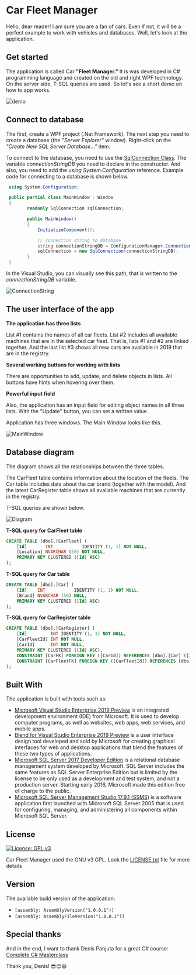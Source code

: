 # Car Fleet Manager

Hello, dear reader! I am sure you are a fan of cars. Even if not, it will be a perfect example to work with vehicles and databases. Well, let's look at the application.


## Get started
The application is called Car **"Fleet Manager."** It is was developed in C# programming language and created on the old and right WPF technology. On the server side, T-SQL queries are used. So let's see a short demo on how to app works.

![demo](https://lh3.googleusercontent.com/vyBs8p26-FSC6lkOCQDjVCCa07a1RC60VUl5QsBy6m3ys_041jsGdkBpVbDvwINIrSA-VD7tg8f356dFdoCAAlWmvEqHlsBua-fTUaRoJ5wcsT7fFH8k4XwIC7jlLlv44U9TJjBKvdOGvFGe9KtRgGgYFfu4_WOpo6YZu2O91_YcXNcAKMPX3w6NJfvRkI4A8knS8mJA7heKJFSGcfeQANr1RojD4CFyb8rydSJWWokYljEyAkIwSmBpM_MeiKLmm0EECNWio9MH8c2mFuOQDiK5Ok1Ca8DalZpsq6uhfCDaIB5RGnsmsW5CE9wFp6tFs1FBNwZqchqtmOj8jez3ZtvJa5XPx3Bk-1Y6d7FD04kCrdxuTalTFAF1rPvTF1OBzbTH2CwCSBVOfumzz1dGifkzVSL0iGz7fiGUfaFyCoNms2g7YVYLP2D6xpGCfnUwA0Z6k0Tm7hAWYrPS_cjDkghUYoTQQRD86eIDAHuxjdZRJtmDsGgkKH2aftJsYDN-sAc9Pl7Y2W-N2gGlcwVMAqs3cLu7s3LKzG8iyY0Wnvw1G_iCc0sI0gWYNgeH1pleR1pDd1zXkSdH0p_G7cBKDpeHDIO7_2brE-KPc6rbCk4Gja1r_ZKtxATpsffYbbO7QW9OJfs0IRWpeZuuf1P-1Qj_VdZzjTg=w500-h378-no)



## Connect to database
The first, create a WPF project (.Net Framework). The next step you need to create a database (the *"Server Explorer"* window). Right-click on the *"Create New SQL Server Database..."* item.

To connect to the database, you need to use the [SqlConnection Class](https://docs.microsoft.com/en-us/dotnet/api/system.data.sqlclient.sqlconnection?view=netframework-4.8). The variable *connectionStringDB* you need to declare in the constructor. And also, you need to add the *using System.Configuration* reference. Example code for connecting to a database is shown below.

```csharp
 using System.Configuration;

 public partial class MainWindow : Window
 {
        readonly SqlConnection sqlConnection;

        public MainWindow()
        {
            InitializeComponent();

            // connection string to database
            string connectionStringDB = ConfigurationManager.ConnectionStrings["Car_Fleet_Manager.Properties.Settings.SunlistDBConnectionString"].ConnectionString;
            sqlConnection = new SqlConnection(connectionStringDB);
        }
 }
```

In the Visual Studio, you can visually see this path, that is written to the *connectionStringDB* variable.

![ConnectionString](https://lh3.googleusercontent.com/1629qw7ZhnE7Vc14DdCr2ElkPocjI-yiM3r6gUH4VMikoW1aSuNsfBPfXr-8G58pMbA40syL-d79v6jI71htEE3hKME0Bwd3imo9GaVvCDhkq0fgtWWxrnE9PanRc88f6JMYhoc37V-nl6IYNA47naautZjcfdH6CsrFuZca3S-zpNsSjzBv90N-EPFGtxhqt6OjA4sQCg912k188iX8w25aCgs6hzpI1fyBqO7250XAIKb3KmyhVtSTTpahfjXR9M7_0Na7qbroMrlGSouIT0FFY1aPL4lxEsWJcArWeU4syWL_XhQZ_WXWX3DrBnJ8YGEOnzS9wGVc0OXEhEkjj9NCcl-BNoKeJHcDokRd6vmjx0kPkyAIEweoHsxUnBccYUgzx28VYcwLwJhX7oIRqQNrwMw31KwdhjECr3P-fdh8k0RVsODLEi-UNjSYe6XUNQYXyyOhrJrPYUplmrEufXy5hhj0U34dltBcQ5tkyEdmTEIzAVzSDdaLWlxt0AsrFgi2HJbGIVPY8WuGxfirjmoVnxb18n9falUygczSj2lKGhT596EBkEJnum0khunjAZKZr_rMMU0VdIPRoICmvKywkxtCnr7wJ_t0utJBnLLaEtL-VP7drjuRfYWsilmmzadec_TgBuOUD2nz7BbHAeR1u1TXkt4=w353-h275-no)


## The user interface of the app

**The application has three lists**

List #1 contains the names of all сar fleets. List #2 includes all available machines that are in the selected car fleet. That is, lists #1 and #2 are linked together. And the last list #3 shows all new cars are available in 2019 that are in the registry.
   
**Several working buttons for working with lists**

There are opportunities to add, update, and delete objects in lists. All buttons have hints when hovering over them.
   
**Powerful input field**

   Also, the application has an input field for editing object names in all three lists. With the "Update"  button, you can set a written value.
  
Application has three windows. The Main Window looks like this. 

![MainWindow](https://lh3.googleusercontent.com/b_seff9EXmrz4KjxHH3fJg1utT4j-zdYyaK6zNhjzLKYQCur_0OSRb3cUn07Ul1qhcA69SRBlkQarup4pqfFuQ4snUNqG1n-V7lOkEkfg3vKvbezLRX78TbV39tWleM-vRfzRDU3rYK0oUAmUhC_f0XdUyP2394I6bZnBfYXojdWCesf8o1CguosyicPIv3QO9ttSYEpNkwOiuMBvoJBVDdYX5qnAG1kJKZGqz9-ZfgrwCGvmx9L8sm15iqbXtuN7WadP6pSG3jOW819nxl4VUVg4IMP6Pwd7S0W2EVQDeDS0WcQpXTTMnFUPg5HqWg4OU4zcI3SxHW010M4FBuTSMUjlLfakOJfccIizscoYTXNqcRkEpg_W7KAEpmZ6KD4hD4p7cQqsVaHfTMYqQ2FaHvlT8EOLKPBiRFdIGOEDtiB4j3KlNexQEuyGfjuonX3EhU1foIjjgnOvKudYRrIHZWxLnWEDNYrnfmETLiL3zhLWD8nhgTRDTyWMgTv517jgf1mq-Yh9cmWjDCSBYEcbzDisk1LbdOVAkZFK-olRvejyFfYjHsQ3bonjz4H8kb2s82asm4PQSsBChkFsZLI8r_hgvv9JFQ1PSreuyudpwe836xWPg5tC8NU_u7sFQVUnI1md0NvcWuEgJctAlTn4-8Y7NiqsXM=w884-h666-no)


## Database diagram
The diagram shows all the relationships between the three tables.

The CarFleet table contains information about the location of the fleets. 
The Car table includes data about the car brand (together with the model). 
And the latest CarRegister table shows all available machines that are currently in the registry. 

T-SQL queries are shown below.


![Diagram](https://lh3.googleusercontent.com/ZZCGJiEj_QPE-2IwvQrv3F1FmAW3JgsRF9heVOrgrPMciPuHz-zR8kHZ-tnbRQIrL3eqVGNNq4DHQ7J6UAw3BQksPek8a88N2yxBmzNjsOUAMUUe4dAzPw4lWOoA1anLMiiYDsNcWaHQelDMXMBR8p2Mjyju1xesUSe5sPgmRzAUHZ50-3ChRLfj_-0CwSQvab_SFSBoWmhO-ZVrZ_6yPSWBJT1Iylv868aDZpJDk7WBizz7hKdI07OrN2iHfWDAb9f2u_jNY8sZOnvfxtbzenLpJrj5g8RmMTiwdu4M6FwbAzU45Ra9w4zPbkXunQ4qoPrcjlE4duQJbHN77vcMcycLZvv68BZhDIwLQZWPHrH2DyBzq-Ky8PPvbYDAa5hm2LOjCUWHPMJXdAItrOot06jNphgGEti_vr7PHnI05KaFdfUeJ2M5_yPdX-M4D7B3w2h7N3gqwr6SAiHQcGABM9dOT6VK9Manq0LU3Jwg1Ae9aFDHSdqGMcRMhYzxPunCCCr6S8omuRO7tiY-5a1tyPZ4ny0wIwUg3C1voyonmZDOribO1BWSreWwKrAaSAw0gazd2bMNoZ9N-euRlA1-rl30bBp2EoKPDWVtAKXEfN41-89LMyAWggL9bVxYO37_xJcY-vhzFjtojyv-AmCXf-DPGawhssY=w745-h436-no)


**T-SQL query for CarFleet table**

```sql
CREATE TABLE [dbo].[CarFleet] (
    [Id]       INT           IDENTITY (1, 1) NOT NULL,
    [Location] NVARCHAR (50) NOT NULL,
    PRIMARY KEY CLUSTERED ([Id] ASC)
);
```

**T-SQL query for Car table**

```sql
CREATE TABLE [dbo].[Car] (
    [Id]    INT           IDENTITY (1, 1) NOT NULL,
    [Brand] NVARCHAR (50) NULL,
    PRIMARY KEY CLUSTERED ([Id] ASC)
);
```

**T-SQL query for CarRegister table**

```sql
CREATE TABLE [dbo].[CarRegister] (
    [Id]         INT IDENTITY (1, 1) NOT NULL,
    [CarFleetId] INT NOT NULL,
    [CarId]      INT NOT NULL,
    PRIMARY KEY CLUSTERED ([Id] ASC),
    CONSTRAINT [CarFK] FOREIGN KEY ([CarId]) REFERENCES [dbo].[Car] ([Id]) ON DELETE CASCADE,
    CONSTRAINT [CarFleetFK] FOREIGN KEY ([CarFleetId]) REFERENCES [dbo].[CarFleet] ([Id]) ON DELETE CASCADE
);
```

## Built With
The application is built with tools such as:

- [Microsoft Visual Studio Enterprise 2019 Preview](https://visualstudio.microsoft.com/) is an integrated development environment (IDE) from Microsoft. It is used to develop computer programs, as well as websites, web apps, web services, and mobile apps.
- [Blend for Visual Studio Enterprise 2019 Preview](https://visualstudio.microsoft.com/) is a user interface design tool developed and sold by Microsoft for creating graphical interfaces for web and desktop applications that blend the features of these two types of applications.
- [Microsoft SQL Server 2017 Developer Edition](https://www.microsoft.com/ru-ru/sql-server/sql-server-downloads) is a relational database management system developed by Microsoft. SQL Server includes the same features as SQL Server Enterprise Edition but is limited by the license to be only used as a development and test system, and not a production server. Starting early 2016, Microsoft made this edition free of charge to the public.
- [Microsoft SQL Server Management Studio 17.9.1 (SSMS)](https://docs.microsoft.com/ru-ru/sql/ssms/download-sql-server-management-studio-ssms?view=sql-server-2017) is a software application first launched with Microsoft SQL Server 2005 that is used for configuring, managing, and administering all components within Microsoft SQL Server.


## License

[![License: GPL v3](https://img.shields.io/badge/License-GPLv3-blue.svg)](https://www.gnu.org/licenses/gpl-3.0)

Car Fleet Manager used the GNU v3 GPL. Look the [LICENSE.txt](https://github.com/JuniorPoligraphist/CarFleetManager/blob/master/LICENSE/LICENSE.txt) file for more details

## Version
The available build version of the application:

- `[assembly: AssemblyVersion("1.0.0.1")]`
- `[assembly: AssemblyFileVersion("1.0.0.1")]`


## Special thanks

And in the end, I want to thank Denis Panjuta for a great C# course: 
[Complete C# Masterclass](https://www.udemy.com/course/complete-csharp-masterclass/ "Complete C# Masterclass")

Thank you, Denis! :sunglasses::blush::smiley:
